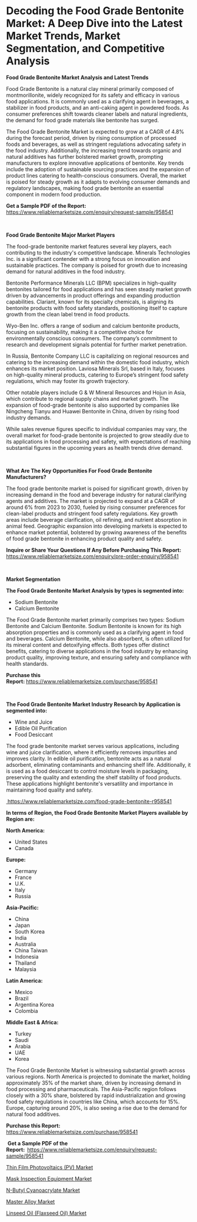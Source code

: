 <p><h1>Decoding the Food Grade Bentonite Market: A Deep Dive into the Latest Market Trends, Market Segmentation, and Competitive Analysis</h1></p><p><strong>Food Grade Bentonite Market Analysis and Latest Trends</strong></p>
<p><p>Food Grade Bentonite is a natural clay mineral primarily composed of montmorillonite, widely recognized for its safety and efficacy in various food applications. It is commonly used as a clarifying agent in beverages, a stabilizer in food products, and an anti-caking agent in powdered foods. As consumer preferences shift towards cleaner labels and natural ingredients, the demand for food grade materials like bentonite has surged.</p><p>The Food Grade Bentonite Market is expected to grow at a CAGR of 4.8% during the forecast period, driven by rising consumption of processed foods and beverages, as well as stringent regulations advocating safety in the food industry. Additionally, the increasing trend towards organic and natural additives has further bolstered market growth, prompting manufacturers to explore innovative applications of bentonite. Key trends include the adoption of sustainable sourcing practices and the expansion of product lines catering to health-conscious consumers. Overall, the market is poised for steady growth as it adapts to evolving consumer demands and regulatory landscapes, making food grade bentonite an essential component in modern food production.</p></p>
<p><strong>Get a Sample PDF of the Report:&nbsp;</strong> <a href="https://www.reliablemarketsize.com/enquiry/request-sample/958541?utm_campaign=1991&utm_medium=2&utm_source=Github&utm_content=ia&utm_term=06012025&utm_id=food-grade-bentonite">https://www.reliablemarketsize.com/enquiry/request-sample/958541</a></p>
<p>&nbsp;</p>
<p><strong>Food Grade Bentonite Major Market Players</strong></p>
<p><p>The food-grade bentonite market features several key players, each contributing to the industry's competitive landscape. Minerals Technologies Inc. is a significant contender with a strong focus on innovation and sustainable practices. The company is poised for growth due to increasing demand for natural additives in the food industry. </p><p>Bentonite Performance Minerals LLC (BPM) specializes in high-quality bentonites tailored for food applications and has seen steady market growth driven by advancements in product offerings and expanding production capabilities. Clariant, known for its specialty chemicals, is aligning its bentonite products with food safety standards, positioning itself to capture growth from the clean label trend in food products.</p><p>Wyo-Ben Inc. offers a range of sodium and calcium bentonite products, focusing on sustainability, making it a competitive choice for environmentally conscious consumers. The company’s commitment to research and development signals potential for further market penetration.</p><p>In Russia, Bentonite Company LLC is capitalizing on regional resources and catering to the increasing demand within the domestic food industry, which enhances its market position. Laviosa Minerals Srl, based in Italy, focuses on high-quality mineral products, catering to Europe’s stringent food safety regulations, which may foster its growth trajectory.</p><p>Other notable players include G & W Mineral Resources and Hojun in Asia, which contribute to regional supply chains and market growth. The expansion of food-grade bentonite is also supported by companies like Ningcheng Tianyu and Huawei Bentonite in China, driven by rising food industry demands.</p><p>While sales revenue figures specific to individual companies may vary, the overall market for food-grade bentonite is projected to grow steadily due to its applications in food processing and safety, with expectations of reaching substantial figures in the upcoming years as health trends drive demand.</p></p>
<p>&nbsp;</p>
<p><strong>What Are The Key Opportunities For Food Grade Bentonite Manufacturers?</strong></p>
<p><p>The food grade bentonite market is poised for significant growth, driven by increasing demand in the food and beverage industry for natural clarifying agents and additives. The market is projected to expand at a CAGR of around 6% from 2023 to 2030, fueled by rising consumer preferences for clean-label products and stringent food safety regulations. Key growth areas include beverage clarification, oil refining, and nutrient absorption in animal feed. Geographic expansion into developing markets is expected to enhance market potential, bolstered by growing awareness of the benefits of food grade bentonite in enhancing product quality and safety.</p></p>
<p><strong>Inquire or Share Your Questions If Any Before Purchasing This Report:</strong> <a href="https://www.reliablemarketsize.com/enquiry/pre-order-enquiry/958541?utm_campaign=1991&utm_medium=2&utm_source=Github&utm_content=ia&utm_term=06012025&utm_id=food-grade-bentonite">https://www.reliablemarketsize.com/enquiry/pre-order-enquiry/958541</a></p>
<p>&nbsp;</p>
<p><strong>Market Segmentation</strong></p>
<p><strong>The Food Grade Bentonite Market Analysis by types is segmented into:</strong></p>
<p><ul><li>Sodium Bentonite</li><li>Calcium Bentonite</li></ul></p>
<p><p>The Food Grade Bentonite market primarily comprises two types: Sodium Bentonite and Calcium Bentonite. Sodium Bentonite is known for its high absorption properties and is commonly used as a clarifying agent in food and beverages. Calcium Bentonite, while also absorbent, is often utilized for its mineral content and detoxifying effects. Both types offer distinct benefits, catering to diverse applications in the food industry by enhancing product quality, improving texture, and ensuring safety and compliance with health standards.</p></p>
<p><strong>Purchase this Report:&nbsp;</strong><a href="https://www.reliablemarketsize.com/purchase/958541?utm_campaign=1991&utm_medium=2&utm_source=Github&utm_content=ia&utm_term=06012025&utm_id=food-grade-bentonite">https://www.reliablemarketsize.com/purchase/958541</a></p>
<p>&nbsp;</p>
<p><strong>The Food Grade Bentonite Market Industry Research by Application is segmented into:</strong></p>
<p><ul><li>Wine and Juice</li><li>Edible Oil Purification</li><li>Food Desiccant</li></ul></p>
<p><p>The food grade bentonite market serves various applications, including wine and juice clarification, where it efficiently removes impurities and improves clarity. In edible oil purification, bentonite acts as a natural adsorbent, eliminating contaminants and enhancing shelf life. Additionally, it is used as a food desiccant to control moisture levels in packaging, preserving the quality and extending the shelf stability of food products. These applications highlight bentonite's versatility and importance in maintaining food quality and safety.</p></p>
<p><a href="https://www.reliablemarketsize.com/food-grade-bentonite-r958541?utm_campaign=1991&utm_medium=2&utm_source=Github&utm_content=ia&utm_term=06012025&utm_id=food-grade-bentonite">&nbsp;https://www.reliablemarketsize.com/food-grade-bentonite-r958541</a></p>
<p><strong>In terms of Region, the Food Grade Bentonite Market Players available by Region are:</strong></p>
<p>
    <p> <strong> North America: </strong>
        <ul>
            <li>United States</li>
            <li>Canada</li>
        </ul>
        </p> 
    <p> <strong> Europe: </strong>
        <ul>
            <li>Germany</li>
            <li>France</li>
            <li>U.K.</li>
            <li>Italy</li>
            <li>Russia</li>
        </ul>
        </p> 
    <p> <strong> Asia-Pacific: </strong>
        <ul>
            <li>China</li>
            <li>Japan</li>
            <li>South Korea</li>
            <li>India</li>
            <li>Australia</li>
            <li>China Taiwan</li>
            <li>Indonesia</li>
            <li>Thailand</li>
            <li>Malaysia</li>
        </ul>
        </p> 
    <p> <strong> Latin America: </strong>
        <ul>
            <li>Mexico</li>
            <li>Brazil</li>
            <li>Argentina Korea</li>
            <li>Colombia</li>
        </ul>
        </p> 
    <p> <strong> Middle East & Africa: </strong>
        <ul>
            <li>Turkey</li>
            <li>Saudi</li>
            <li>Arabia</li>
            <li>UAE</li>
            <li>Korea</li>
        </ul>
    </p>
    </p>
<p><p>The Food Grade Bentonite Market is witnessing substantial growth across various regions. North America is projected to dominate the market, holding approximately 35% of the market share, driven by increasing demand in food processing and pharmaceuticals. The Asia-Pacific region follows closely with a 30% share, bolstered by rapid industrialization and growing food safety regulations in countries like China, which accounts for 15%. Europe, capturing around 20%, is also seeing a rise due to the demand for natural food additives.</p></p>
<p><strong>Purchase this Report: </strong><a href="https://www.reliablemarketsize.com/purchase/958541?utm_campaign=1991&utm_medium=2&utm_source=Github&utm_content=ia&utm_term=06012025&utm_id=food-grade-bentonite">https://www.reliablemarketsize.com/purchase/958541</a></p>
<p>&nbsp;<strong>Get a Sample PDF of the Report:&nbsp;&nbsp;</strong><a href="https://www.reliablemarketsize.com/enquiry/request-sample/958541?utm_campaign=1991&utm_medium=2&utm_source=Github&utm_content=ia&utm_term=06012025&utm_id=food-grade-bentonite">https://www.reliablemarketsize.com/enquiry/request-sample/958541</a></p>
<p><strong></strong></p>
<p><p><a href="https://www.linkedin.com/pulse/recent-analysis-thin-film-photovoltaics-pv-market-trends-oljdc?utm_campaign=1991&utm_medium=2&utm_source=Github&utm_content=ia&utm_term=06012025&utm_id=food-grade-bentonite">Thin Film Photovoltaics (PV) Market</a></p><p><a href="https://www.linkedin.com/pulse/insights-mask-inspection-equipment-market-from-2025-2032-higdc?utm_campaign=1991&utm_medium=2&utm_source=Github&utm_content=ia&utm_term=06012025&utm_id=food-grade-bentonite">Mask Inspection Equipment Market</a></p><p><a href="https://github.com/YashRP12/Market-Research-Report-List-6/blob/main/n-butyl-cyanoacrylate-market.md?utm_campaign=1991&utm_medium=2&utm_source=Github&utm_content=ia&utm_term=06012025&utm_id=food-grade-bentonite">N-Butyl Cyanoacrylate Market</a></p><p><a href="https://www.linkedin.com/pulse/success-road-map-growing-master-alloy-market-industrys-significant-87rdc?utm_campaign=1991&utm_medium=2&utm_source=Github&utm_content=ia&utm_term=06012025&utm_id=food-grade-bentonite">Master Alloy Market</a></p><p><a href="https://www.linkedin.com/pulse/linseed-oil-flaxseed-industry-sector-market-dynamics-future-dweoc?utm_campaign=1991&utm_medium=2&utm_source=Github&utm_content=ia&utm_term=06012025&utm_id=food-grade-bentonite">Linseed Oil (Flaxseed Oil) Market</a></p></p>
